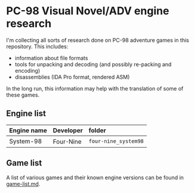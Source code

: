 # PC-98 Visual Novel/ADV engine research

I'm collecting all sorts of research done on PC-98 adventure games in this repository.
This includes:

- information about file formats
- tools for unpacking and decoding (and possibly re-packing and encoding)
- disassemblies (IDA Pro format, rendered ASM)

In the long run, this information may help with the translation of some of these games.

## Engine list

| Engine name | Developer | folder |
|:------------|:----------|:-------|
| System-98   | Four･Nine | `four-nine_system98` |

## Game list

A list of various games and their known engine versions can be found in [game-list.md](game-list.md).
